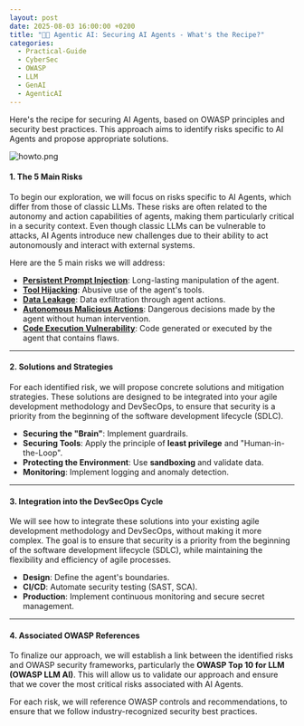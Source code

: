 ```yaml
---
layout: post
date: 2025-08-03 16:00:00 +0200
title: "🧑‍🍳 Agentic AI: Securing AI Agents - What's the Recipe?"
categories:
  - Practical-Guide
  - CyberSec
  - OWASP
  - LLM
  - GenAI 
  - AgenticAI
---
```



Here's the recipe for securing AI Agents, based on OWASP principles and security best practices. This approach aims to identify risks specific to AI Agents and propose appropriate solutions.

![howto.png]({{home}}/assets/img/2025-08/howto.png)

#### **1. The 5 Main Risks**

To begin our exploration, we will focus on risks specific to AI Agents, which differ from those of classic LLMs. These risks are often related to the autonomy and action capabilities of agents, making them particularly critical in a security context.
Even though classic LLMs can be vulnerable to attacks, AI Agents introduce new challenges due to their ability to act autonomously and interact with external systems.

Here are the 5 main risks we will address:
* **[Persistent Prompt Injection]({{home}}/2025/08/07/agenticIa-risks/)**: Long-lasting manipulation of the agent.
* **[Tool Hijacking]({{home}}/2025/08/11/agenticIa-risks2)**: Abusive use of the agent's tools.
* **[Data Leakage]({{home}}/2025/08/14/agenticIa-risks3)**: Data exfiltration through agent actions.
* **[Autonomous Malicious Actions]({{home}}/2025/08/19/agenticIa-risks4)**: Dangerous decisions made by the agent without human intervention.
* **[Code Execution Vulnerability]({{home}}/2025/08/21/agenticIa-risks5)**: Code generated or executed by the agent that contains flaws.

---

#### **2. Solutions and Strategies**

For each identified risk, we will propose concrete solutions and mitigation strategies. These solutions are designed to be integrated into your agile development methodology and DevSecOps, to ensure that security is a priority from the beginning of the software development lifecycle (SDLC).

* **Securing the "Brain"**: Implement guardrails.
* **Securing Tools**: Apply the principle of **least privilege** and "Human-in-the-Loop".
* **Protecting the Environment**: Use **sandboxing** and validate data.
* **Monitoring**: Implement logging and anomaly detection.

---

#### **3. Integration into the DevSecOps Cycle**

We will see how to integrate these solutions into your existing agile development methodology and DevSecOps, without making it more complex. The goal is to ensure that security is a priority from the beginning of the software development lifecycle (SDLC), while maintaining the flexibility and efficiency of agile processes.

* **Design**: Define the agent's boundaries.
* **CI/CD**: Automate security testing (SAST, SCA).
* **Production**: Implement continuous monitoring and secure secret management.

---

#### **4. Associated OWASP References**

To finalize our approach, we will establish a link between the identified risks and OWASP security frameworks, particularly the **OWASP Top 10 for LLM (OWASP LLM AI)**. This will allow us to validate our approach and ensure that we cover the most critical risks associated with AI Agents.

For each risk, we will reference OWASP controls and recommendations, to ensure that we follow industry-recognized security best practices.
